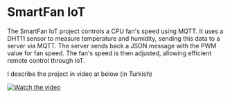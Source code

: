 # SmartFan IoT

The SmartFan IoT project controls a CPU fan's speed using MQTT. It uses a DHT11 sensor to measure temperature and humidity, sending this data to a server via MQTT. The server sends back a JSON message with the PWM value for fan speed. The fan's speed is then adjusted, allowing efficient remote control through IoT.

I describe the project in video at below (in Turkish)

[![Watch the video]([https://img.youtube.com/vi/dQw4w9WgXcQ/maxresdefault.jpg)](https://youtu.be/dQw4w9WgXcQ](https://www.youtube.com/watch?v=jAKeteho8II))
